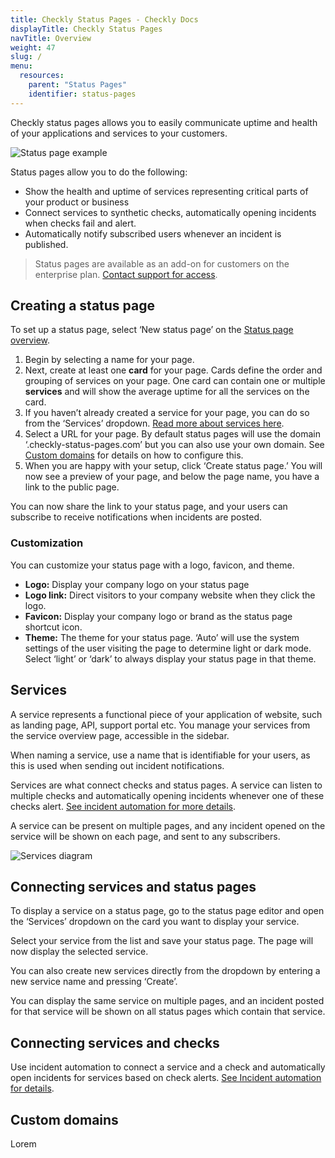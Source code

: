 ```yaml
---
title: Checkly Status Pages - Checkly Docs
displayTitle: Checkly Status Pages    
navTitle: Overview
weight: 47
slug: /
menu:
  resources:
    parent: "Status Pages"
    identifier: status-pages
---
```


Checkly status pages allows you to easily communicate uptime and health of your applications and services to your customers.

![Status page example](/docs/images/status-pages/status-pages-overview-1.png)

Status pages allow you to do the following:

- Show the health and uptime of services representing critical parts of your product or business
- Connect services to synthetic checks, automatically opening incidents when checks fail and alert.
- Automatically notify subscribed users whenever an incident is published.

> Status pages are available as an add-on for customers on the enterprise plan. [Contact support for access](mailto:support@checklyhq.com).

## Creating a status page

To set up a status page, select ‘New status page’ on the [Status page overview](https://app.checklyhq.com/status-pages).

1. Begin by selecting a name for your page.
2. Next, create at least one **card** for your page. Cards define the order and grouping of services on your page. One card can contain one or multiple **services** and will show the average uptime for all the services on the card.
3. If you haven’t already created a service for your page, you can do so from the ‘Services’ dropdown. [Read more about services here](/docs/status-pages/#services).
4. Select a URL for your page. By default status pages will use the domain ‘.checkly-status-pages.com’ but you can also use your own domain. See [Custom domains](/docs/status-pages/#custom-domains) for details on how to configure this.
5. When you are happy with your setup, click ‘Create status page.’ You will now see a preview of your page, and below the page name, you have a link to the public page.

You can now share the link to your status page, and your users can subscribe to receive notifications when incidents are posted.

### Customization
You can customize your status page with a logo, favicon, and theme.

- **Logo:** Display your company logo on your status page
- **Logo link:** Direct visitors to your company website when they click the logo.
- **Favicon:** Display your company logo or brand as the status page shortcut icon.
- **Theme:** The theme for your status page. ‘Auto’ will use the system settings of the user visiting the page to determine light or dark mode. Select ‘light’ or ‘dark’ to always display your status page in that theme.

## Services

A service represents a functional piece of your application of website, such as landing page, API, support portal etc. You manage your services from the service overview page, accessible in the sidebar.

When naming a service, use a name that is identifiable for your users, as this is used when sending out incident notifications.

Services are what connect checks and status pages. A service can listen to multiple checks and automatically opening incidents whenever one of these checks alert. [See incident automation for more details](/docs/status-pages/incidents/#incident-automation).

A service can be present on multiple pages, and any incident opened on the service will be shown on each page, and sent to any subscribers.

![Services diagram](/docs/images/status-pages/status-pages-services-1.png)


## Connecting services and status pages

To display a service on a status page, go to the status page editor and open the ‘Services’ dropdown on the card you want to display your service. 

Select your service from the list and save your status page. The page will now display the selected service. 

You can also create new services directly from the dropdown by entering a new service name and pressing ‘Create’.

You can display the same service on multiple pages, and an incident posted for that service will be shown on all status pages which contain that service.

## Connecting services and checks

Use incident automation to connect a service and a check and automatically open incidents for services based on check alerts. [See Incident automation for details](/docs/status-pages/incidents/#incident-automation).

## Custom domains

Lorem